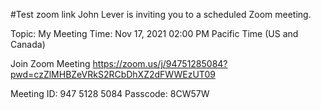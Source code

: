 #Test
zoom link
John Lever is inviting you to a scheduled Zoom meeting.

Topic: My Meeting
Time: Nov 17, 2021 02:00 PM Pacific Time (US and Canada)

Join Zoom Meeting
https://zoom.us/j/94751285084?pwd=czZlMHBZeVRkS2RCbDhXZ2dFWWEzUT09

Meeting ID: 947 5128 5084
Passcode: 8CW57W





